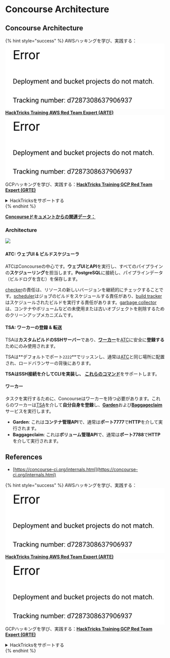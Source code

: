 # Concourse Architecture

## Concourse Architecture

{% hint style="success" %}
AWSハッキングを学び、実践する：<img src="../../.gitbook/assets/image (1) (1).png" alt="" data-size="line">[**HackTricks Training AWS Red Team Expert (ARTE)**](https://training.hacktricks.xyz/courses/arte)<img src="../../.gitbook/assets/image (1) (1).png" alt="" data-size="line">\
GCPハッキングを学び、実践する：<img src="../../.gitbook/assets/image (2).png" alt="" data-size="line">[**HackTricks Training GCP Red Team Expert (GRTE)**<img src="../../.gitbook/assets/image (2).png" alt="" data-size="line">](https://training.hacktricks.xyz/courses/grte)

<details>

<summary>HackTricksをサポートする</summary>

* [**サブスクリプションプラン**](https://github.com/sponsors/carlospolop)を確認してください！
* **💬 [**Discordグループ**](https://discord.gg/hRep4RUj7f)または[**Telegramグループ**](https://t.me/peass)に参加するか、**Twitter** 🐦 [**@hacktricks\_live**](https://twitter.com/hacktricks\_live)**をフォローしてください。**
* **[**HackTricks**](https://github.com/carlospolop/hacktricks)および[**HackTricks Cloud**](https://github.com/carlospolop/hacktricks-cloud)のGitHubリポジトリにPRを提出してハッキングトリックを共有してください。**

</details>
{% endhint %}

[**Concourseドキュメントからの関連データ：**](https://concourse-ci.org/internals.html)

### Architecture

![](<../../.gitbook/assets/image (187).png>)

#### ATC: ウェブUI & ビルドスケジューラ

ATCはConcourseの中心です。**ウェブUIとAPI**を実行し、すべてのパイプラインの**スケジューリング**を担当します。**PostgreSQL**に接続し、パイプラインデータ（ビルドログを含む）を保存します。

[checker](https://concourse-ci.org/checker.html)の責任は、リソースの新しいバージョンを継続的にチェックすることです。[scheduler](https://concourse-ci.org/scheduler.html)はジョブのビルドをスケジュールする責任があり、[build tracker](https://concourse-ci.org/build-tracker.html)はスケジュールされたビルドを実行する責任があります。[garbage collector](https://concourse-ci.org/garbage-collector.html)は、コンテナやボリュームなどの未使用または古いオブジェクトを削除するためのクリーンアップメカニズムです。

#### TSA: ワーカーの登録 & 転送

TSAは**カスタムビルドのSSHサーバー**であり、[**ワーカー**](https://concourse-ci.org/internals.html#architecture-worker)を[ATC](https://concourse-ci.org/internals.html#component-atc)に安全に**登録する**ためにのみ使用されます。

TSAは**デフォルトでポート`2222`**でリッスンし、通常は[ATC](https://concourse-ci.org/internals.html#component-atc)と同じ場所に配置され、ロードバランサーの背後にあります。

**TSAはSSH接続を介してCLIを実装し、** [**これらのコマンド**](https://concourse-ci.org/internals.html#component-tsa)をサポートします。

#### ワーカー

タスクを実行するために、Concourseはワーカーを持つ必要があります。これらのワーカーは[TSA](https://concourse-ci.org/internals.html#component-tsa)を介して**自分自身を登録**し、[**Garden**](https://github.com/cloudfoundry-incubator/garden)および[**Baggageclaim**](https://github.com/concourse/baggageclaim)サービスを実行します。

* **Garden**: これは**コンテナ管理API**で、通常は**ポート7777**で**HTTP**を介して実行されます。
* **Baggageclaim**: これは**ボリューム管理API**で、通常は**ポート7788**で**HTTP**を介して実行されます。

## References

* [https://concourse-ci.org/internals.html](https://concourse-ci.org/internals.html)

{% hint style="success" %}
AWSハッキングを学び、実践する：<img src="../../.gitbook/assets/image (1) (1).png" alt="" data-size="line">[**HackTricks Training AWS Red Team Expert (ARTE)**](https://training.hacktricks.xyz/courses/arte)<img src="../../.gitbook/assets/image (1) (1).png" alt="" data-size="line">\
GCPハッキングを学び、実践する：<img src="../../.gitbook/assets/image (2).png" alt="" data-size="line">[**HackTricks Training GCP Red Team Expert (GRTE)**<img src="../../.gitbook/assets/image (2).png" alt="" data-size="line">](https://training.hacktricks.xyz/courses/grte)

<details>

<summary>HackTricksをサポートする</summary>

* [**サブスクリプションプラン**](https://github.com/sponsors/carlospolop)を確認してください！
* **💬 [**Discordグループ**](https://discord.gg/hRep4RUj7f)または[**Telegramグループ**](https://t.me/peass)に参加するか、**Twitter** 🐦 [**@hacktricks\_live**](https://twitter.com/hacktricks\_live)**をフォローしてください。**
* **[**HackTricks**](https://github.com/carlospolop/hacktricks)および[**HackTricks Cloud**](https://github.com/carlospolop/hacktricks-cloud)のGitHubリポジトリにPRを提出してハッキングトリックを共有してください。**

</details>
{% endhint %}
